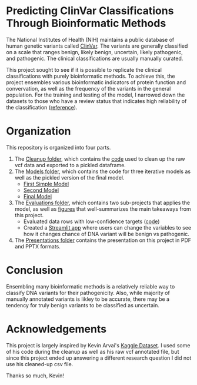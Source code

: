 # Predicting ClinVar Classifications Through Bioinformatic Methods
The National Institutes of Health (NIH) maintains a public database of human genetic variants called [ClinVar](https://www.ncbi.nlm.nih.gov/clinvar/). The variants are generally classified on a scale that ranges benign, likely benign, uncertain, likely pathogenic, and pathogenic. The clinical classifications are usually manually curated.

This project sought to see if it is possible to replicate the clinical classifications with purely bioinformatic methods. To achieve this, the project ensembles various bioinformatic indicators of protein function and convervation, as well as the frequency of the variants in the general population. For the training and testing of the model, I narrowed down the datasets to those who have a review status that indicates high reliability of the classification ([reference](https://www.ncbi.nlm.nih.gov/clinvar/docs/review_status/)).

# Organization
This repository is organized into four parts.

1. The [Cleanup folder](https://github.com/jcpark376/ClinVar_project/tree/master/Cleanup), which contains the [code](https://github.com/jcpark376/ClinVar_project/blob/master/Cleanup/vc_annot_to_df.ipynb) used to clean up the raw vcf data and exported to a pickled dataframe.
2. The [Models folder](https://github.com/jcpark376/ClinVar_project/tree/master/models), which contains the code for three iterative models as well as the pickled version of the final model.
    * [First Simple Model](https://github.com/jcpark376/ClinVar_project/blob/master/models/first_simple_model.ipynb)
    * [Second Model](https://github.com/jcpark376/ClinVar_project/blob/master/models/second_model.ipynb)
    * [Final Model](https://github.com/jcpark376/ClinVar_project/blob/master/models/third_model.ipynb)
3. The [Evaluations folder](https://github.com/jcpark376/ClinVar_project/tree/master/evaluations), which contains two sub-projects that applies the model, as well as [figures](https://github.com/jcpark376/ClinVar_project/tree/master/evaluations/figures) that well-summarizes the main takeaways from this project.
    * Evaluated data rows with low-confidence targets ([code](https://github.com/jcpark376/ClinVar_project/blob/master/evaluations/evaluate_singles.ipynb))
    * Created a [Streamlit app](https://github.com/jcpark376/ClinVar_project/blob/master/evaluations/stream.py) where users can change the variables to see how it changes chance of DNA variant will be benign vs pathogenic.
4. The [Presentations folder](https://github.com/jcpark376/ClinVar_project/tree/master/Presentation) contains the presentation on this project in PDF and PPTX formats.

# Conclusion
Ensembling many bioinformatic methods is a relatively reliable way to classify DNA variants for their pathogenicity. Also, while majority of manually annotated variants is likley to be accurate, there may be a tendency for truly benign variants to be classified as uncertain.

# Acknowledgements
This project is largely inspired by Kevin Arvai's [Kaggle Dataset](https://www.kaggle.com/kevinarvai/clinvar-conflicting). I used some of his code during the cleanup as well as his raw vcf annotated file, but since this project ended up answering a different research question I did not use his cleaned-up csv file.

Thanks so much, Kevin!